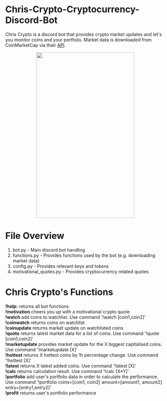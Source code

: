 # Chris-Crypto-Cryptocurrency-Discord-Bot
Chris Crypto is a discord bot that provides crypto market updates and let's you monitor coins and your portfolio. Market data is downloaded from CoinMarketCap via their [API](https://coinmarketcap.com/api/).

<p align="center">
  <img  width="308" height="520" src="https://github.com/Lucas749/Chris-Crypto-Cryptocurrency-Discord-Bot/blob/master/Demonstration/Chris%20Crypto%20Demo.gif">
</p>

# File Overview
1. bot.py - Main discord bot handling
2. functions.py - Provides functions used by the bot (e.g. downloading market data)
3. config.py - Provides relevant keys and tokens
4. motivational_quotes.py - Provides cryptocurrency related quotes

# Chris Crypto's Functions
**!help:** returns all bot functions \
**!motivation** cheers you up with a motivational crypto quote \
**!watch** add coins to watchlist. Use command '!watch [coin1,coin2]' \
**!coinwatch** returns coins on watchlist \
**!coinupdate** returns market update on watchlisted coins \
**!quote** returns latest market data for a list of coins. Use command '!quote [coin1,coin2]' \
**!marketupdate** provides market update for the X biggest capitalised coins. Use command '!marketupdate [X]' \
**!hottest** returns X hottest coins by 1h percentage change. Use command '!hottest [X]' \
**!latest** returns X latest added coins. Use command '!latest [X]' \
**!calc** returns calculation result. Use command '!calc [X*Y]' \
**!portfolio** add user's portfolio data in order to calculate the performance. Use command '!portfolio coins=[coin1, coin2] amount=[amount1, amount2] entry=[entry1,entry2]' \
**!profit** returns user's portfolio performance
